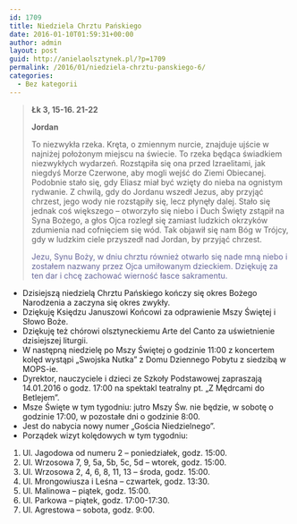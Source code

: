 ```yaml
---
id: 1709
title: Niedziela Chrztu Pańskiego
date: 2016-01-10T01:59:31+00:00
author: admin
layout: post
guid: http://anielaolsztynek.pl/?p=1709
permalink: /2016/01/niedziela-chrztu-panskiego-6/
categories:
  - Bez kategorii
---
```

> <p style="text-align: left;">
>   <strong>Łk 3, 15-16. 21-22</strong>
> </p>
> 
> <p style="text-align: left;">
>   <strong>Jordan</strong>
> </p>
> 
> <p style="text-align: left;">
>   To niezwykła rzeka. Kręta, o zmiennym nurcie, znajduje ujście w najniżej położonym miejscu na świecie. To rzeka będąca świadkiem niezwykłych wydarzeń. Rozstąpiła się ona przed Izraelitami, jak niegdyś Morze Czerwone, aby mogli wejść do Ziemi Obiecanej. Podobnie stało się, gdy Eliasz miał być wzięty do nieba na ognistym rydwanie. Z chwilą, gdy do Jordanu wszedł Jezus, aby przyjąć chrzest, jego wody nie rozstąpiły się, lecz płynęły dalej. Stało się jednak coś większego &#8211; otworzyło się niebo i Duch Święty zstąpił na Syna Bożego, a głos Ojca rozległ się zamiast ludzkich okrzyków zdumienia nad cofnięciem się wód. Tak objawił się nam Bóg w Trójcy, gdy w ludzkim ciele przyszedł nad Jordan, by przyjąć chrzest.
> </p>
> 
> <p style="text-align: left;">
>   <span style="color: #666699;">Jezu, Synu Boży, w dniu chrztu również otwarło się nade mną niebo i zostałem nazwany przez Ojca umiłowanym dzieckiem. Dziękuję za ten dar i chcę zachować wierność łasce sakramentu.</span>
> </p>
> 
> <p style="text-align: left;">
>   </blockquote> 
>   
>   <ul>
>     <li>
>       Dzisiejszą niedzielą Chrztu Pańskiego kończy się okres Bożego Narodzenia a zaczyna się okres zwykły.
>     </li>
>     <li>
>       Dziękuję Księdzu Januszowi Końcowi za odprawienie Mszy Świętej i Słowo Boże.
>     </li>
>     <li>
>       Dziękuję też chórowi olsztyneckiemu Arte del Canto za uświetnienie dzisiejszej liturgii.
>     </li>
>     <li>
>       W następną niedzielę po Mszy Świętej o godzinie 11:00 z koncertem kolęd wystąpi &#8222;Swojska Nutka&#8221; z Domu Dziennego Pobytu z siedzibą w MOPS-ie.
>     </li>
>     <li>
>       Dyrektor, nauczyciele i dzieci ze Szkoły Podstawowej zapraszają 14.01.2016 o godz. 17:00 na spektakl teatralny pt. &#8222;Z Mędrcami do Betlejem&#8221;.
>     </li>
>     <li>
>       Msze Święte w tym tygodniu: jutro Mszy Św. nie będzie, w sobotę o godzinie 17:00, w pozostałe dni o godzinie 8:00.
>     </li>
>     <li>
>       Jest do nabycia nowy numer &#8222;Gościa Niedzielnego&#8221;.
>     </li>
>     <li>
>       Porządek wizyt kolędowych w tym tygodniu:
>     </li>
>   </ul>
>   
>   <p>
>     <span style="font-size: 16px;"> </span>
>   </p>
>   
>   <ol>
>     <li>
>       Ul. Jagodowa od numeru 2 &#8211; poniedziałek, godz. 15:00.
>     </li>
>     <li>
>       Ul. Wrzosowa 7, 9, 5a, 5b, 5c, 5d &#8211; wtorek, godz. 15:00.
>     </li>
>     <li>
>       Ul. Wrzosowa 2, 4, 6, 8, 11, 13 &#8211; środa, godz. 15:00.
>     </li>
>     <li>
>       Ul. Mrongowiusza i Leśna &#8211; czwartek, godz. 13:30.
>     </li>
>     <li>
>       Ul. Malinowa &#8211; piątek, godz. 15:00.
>     </li>
>     <li>
>       Ul. Parkowa &#8211; piątek, godz. 17:00-17:30.
>     </li>
>     <li>
>       Ul. Agrestowa &#8211; sobota, godz. 9:00.
>     </li>
>   </ol>